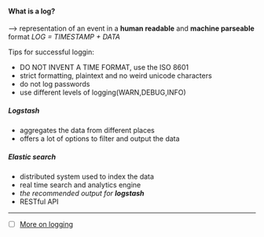 #### What is a log?
--> representation of an event in a **human readable** and **machine parseable** format
*LOG = TIMESTAMP + DATA*

Tips for successful loggin:
* DO NOT INVENT A TIME FORMAT, use the ISO 8601
* strict formatting, plaintext and no weird unicode characters
* do not log passwords
* use different levels of logging(WARN,DEBUG,INFO)


##### Logstash
* aggregates the data from different places
* offers a lot of options to filter and output the data

##### Elastic search
* distributed system used to index the data
* real time search and analytics engine
* *the recommended output for **logstash***
* RESTful API













---
- [ ] [More on logging](https://theagileadmin.com/2010/08/20/logging-for-success/)
